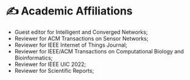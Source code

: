 
# ✍ Academic Affiliations 

- Guest editor for Intelligent and Converged Networks;
- Reviewer for ACM Transactions on Sensor Networks;
- Reviewer for IEEE Internet of Things Journal;
- Reviewer for IEEE/ACM Transactions on Computational Biology and Bioinformatics;
- Reviewer for IEEE UIC 2022;
- Reviewer for Scientific Reports;
